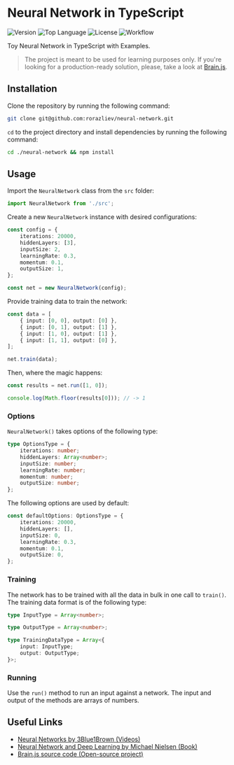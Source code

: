# Neural Network in TypeScript

![Version](https://img.shields.io/github/package-json/v/rorazliev/neural-network) ![Top Language](https://img.shields.io/github/languages/top/rorazliev/neural-network) ![License](https://img.shields.io/github/license/rorazliev/neural-network) ![Workflow](https://img.shields.io/github/actions/workflow/status/rorazliev/neural-network/ci.yml?label=checks)

Toy Neural Network in TypeScript with Examples.

> The project is meant to be used for learning purposes only. If you're looking for a production-ready solution, please, take a look at [Brain.js](https://github.com/BrainJS/brain.js).

## Installation

Clone the repository by running the following command:

```sh
git clone git@github.com:rorazliev/neural-network.git
```

`cd` to the project directory and install dependencies by running the following command:

```sh
cd ./neural-network && npm install
```

## Usage

Import the `NeuralNetwork` class from the `src` folder:

```typescript
import NeuralNetwork from './src';
```

Create a new `NeuralNetwork` instance with desired configurations:

```typescript
const config = {
	iterations: 20000,
	hiddenLayers: [3],
	inputSize: 2,
	learningRate: 0.3,
	momentum: 0.1,
	outputSize: 1,
};

const net = new NeuralNetwork(config);
```

Provide training data to train the network:

```typescript
const data = [
	{ input: [0, 0], output: [0] },
	{ input: [0, 1], output: [1] },
	{ input: [1, 0], output: [1] },
	{ input: [1, 1], output: [0] },
];

net.train(data);
```

Then, where the magic happens:

```typescript
const results = net.run([1, 0]);

console.log(Math.floor(results[0])); // -> 1
```

### Options

`NeuralNetwork()` takes options of the following type:

```typescript
type OptionsType = {
	iterations: number;
	hiddenLayers: Array<number>;
	inputSize: number;
	learningRate: number;
	momentum: number;
	outputSize: number;
};
```

The following options are used by default:

```typescript
const defaultOptions: OptionsType = {
	iterations: 20000,
	hiddenLayers: [],
	inputSize: 0,
	learningRate: 0.3,
	momentum: 0.1,
	outputSize: 0,
};
```

### Training

The network has to be trained with all the data in bulk in one call to `train()`. The training data format is of the following type:

```typescript
type InputType = Array<number>;

type OutputType = Array<number>;

type TrainingDataType = Array<{
	input: InputType;
	output: OutputType;
}>;
```

### Running

Use the `run()` method to run an input against a network. The input and output of the methods are arrays of numbers.

## Useful Links

- [Neural Networks by 3Blue1Brown (Videos)](https://www.youtube.com/playlist?list=PLZHQObOWTQDNU6R1_67000Dx_ZCJB-3pi)
- [Neural Network and Deep Learning by Michael Nielsen (Book)](http://neuralnetworksanddeeplearning.com/)
- [Brain.js source code (Open-source project)](https://github.com/BrainJS/brain.js#methods)
